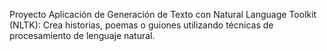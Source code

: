Proyecto Aplicación de Generación de Texto con Natural Language Toolkit (NLTK): Crea historias, poemas o guiones utilizando técnicas de procesamiento de lenguaje natural.
